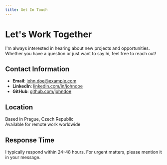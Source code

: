 ```yaml
---
title: Get In Touch
---
```


# Let's Work Together

I'm always interested in hearing about new projects and opportunities. Whether you have a question or just want to say hi, feel free to reach out!

## Contact Information

- **Email**: john.doe@example.com
- **LinkedIn**: [linkedin.com/in/johndoe](https://linkedin.com/in/johndoe)
- **GitHub**: [github.com/johndoe](https://github.com/johndoe)

## Location

Based in Prague, Czech Republic  
Available for remote work worldwide

## Response Time

I typically respond within 24-48 hours. For urgent matters, please mention it in your message.

